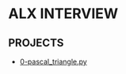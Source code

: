 # ALX INTERVIEW

## PROJECTS

- [0-pascal_triangle.py](alx-interview\0x00-pascal_triangle\0-pascal_triangle.py)
